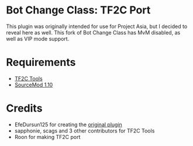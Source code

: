 # Bot Change Class: TF2C Port
This plugin was originally intended for use for Project Asia, but I decided to reveal here as well. This fork of Bot Change Class has MvM disabled, as well as VIP mode support.

# Requirements
* [TF2C Tools](https://github.com/tf2classic/SM-TF2Classic-Tools)
* [SourceMod 1.10](https://www.sourcemod.net/downloads.php?branch=1.10-dev)

# Credits
* EfeDursun125 for creating the [original plugin](https://forums.alliedmods.net/showthread.php?p=2656120)
* sapphonie, scags and 3 other contributors for TF2C Tools
* Roon for making TF2C port
